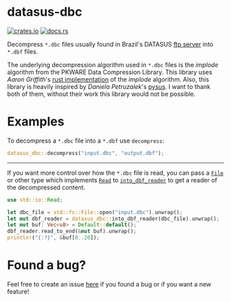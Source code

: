 # datasus-dbc

[![crates.io](https://img.shields.io/crates/v/datasus-dbc.svg)](https://crates.io/crates/datasus-dbc)
[![docs.rs](https://docs.rs/datasus-dbc/badge.svg)](https://docs.rs/datasus-dbc)


Decompress `*.dbc` files usually found in Brazil's DATASUS [ftp server](ftp://ftp.datasus.gov.br/dissemin/publicos) into `*.dbf` files.

The underlying decompression algorithm used in `*.dbc` files is the *implode* algorithm from the PKWARE Data Compression Library. This library uses *Aaron Griffith*'s [rust implementation](https://crates.io/crates/explode) of the *implode* algorithm. Also, this library is heavily inspired by *Daniela Petruzalek*'s [pysus](https://github.com/danicat/pysus). I want to thank both of them, without their work this library would not be possible.

# Examples

To decompress a `*.dbc` file into a `*.dbf` use `decompress`:
```rust
datasus_dbc::decompress("input.dbc", "output.dbf");
```

---

If you want more control over how the `*.dbc` file is read, you can pass a [`File`](https://doc.rust-lang.org/std/io/struct.File.html) or other type which implements [`Read`](https://doc.rust-lang.org/std/io/trait.Read.html) to [`into_dbf_reader`](fn.into_dbf_reader.html) to get a reader of the decompressed content. 
```rust
use std::io::Read;

let dbc_file = std::fs::File::open("input.dbc").unwrap();
let mut dbf_reader = datasus_dbc::into_dbf_reader(dbc_file).unwrap();
let mut buf: Vec<u8> = Default::default();
dbf_reader.read_to_end(&mut buf).unwrap();
println!("{:?}", &buf[0..20]);
```

# Found a bug?
Feel free to create an issue [here](https://github.com/mymatsubara/datasus-dbc/issues/new) if you found a bug or if you want a new feature!
